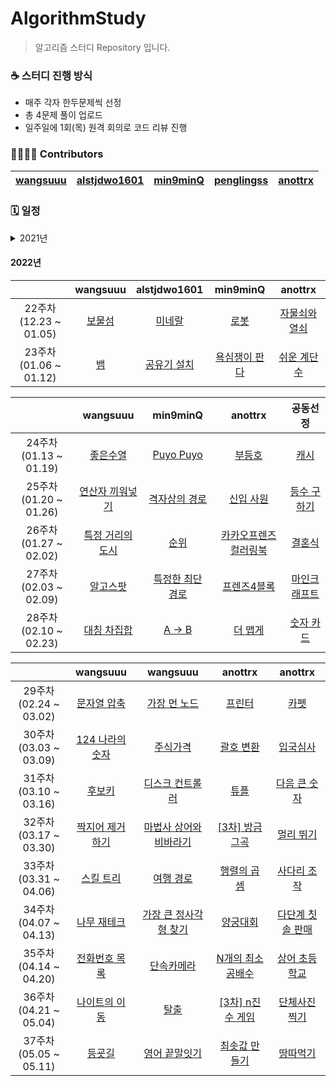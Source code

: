 # AlgorithmStudy
> 알고리즘 스터디 Repository 입니다.

### ☕ 스터디 진행 방식
- 매주 각자 한두문제씩 선정
- 총 4문제 풀이 업로드
- 일주일에 1회(목) 원격 회의로 코드 리뷰 진행
 
### 👨‍👩‍👧‍👦 Contributors
| [wangsuuu](https://github.com/wangsuuu) | [alstjdwo1601](https://github.com/alstjdwo1601) | [min9minQ](https://github.com/min9minQ) | [penglingss](https://github.com/penglingss) | [anottrx](https://github.com/anottrx)|
|:-------------------:|:-------------------:|:-------------------:|:-------------------:|:-------------------:|

### 🗓 일정 

<details>
<summary>2021년</summary>
<div markdown="1">       

| |wangsuuu|alstjdwo1601|min9minQ|penglingss|anottrx|
| :-: | :-: | :-: | :-: | :-: | :-: |
| 1주차<br>(07.25 ~ 07.31) | [음계](https://www.acmicpc.net/problem/2920) | [문자열](https://www.acmicpc.net/problem/1120)    | [괄호](https://www.acmicpc.net/problem/9012) |  [단어 정렬](https://www.acmicpc.net/problem/1181) | [덩치](https://www.acmicpc.net/problem/7568) |
| 2주차<br>(08.01 ~ 08.07) | [제로](https://www.acmicpc.net/problem/10773) | [병든 나이트](https://www.acmicpc.net/problem/1783) | [개미](https://www.acmicpc.net/problem/10158) |  [타겟 넘버](https://programmers.co.kr/learn/courses/30/lessons/43165) | [요세푸스 문제 0](https://www.acmicpc.net/problem/11866) |
| 3주차<br>(08.08 ~ 08.14) | [기능 개발](https://programmers.co.kr/learn/courses/30/lessons/42586) | [다리를 지나는 트럭](https://programmers.co.kr/learn/courses/30/lessons/42583) | [나무 탈출](https://www.acmicpc.net/problem/15900) | [바이러스](https://www.acmicpc.net/problem/2606) | [패션왕 신해빈](https://www.acmicpc.net/problem/9375) |
| 4주차<br>(08.15 ~ 08.21) | [줄 세우기](https://www.acmicpc.net/problem/2605) | [경비원](https://www.acmicpc.net/problem/2564) | [빙고](https://www.acmicpc.net/problem/2578) | [창고 다각형](https://www.acmicpc.net/problem/2304) | [수열](https://www.acmicpc.net/problem/2559) |
| 5주차<br>(08.22 ~ 08.28) | [수 이어가기](https://www.acmicpc.net/problem/2635) | [종이자르기](https://www.acmicpc.net/problem/2628) | [딱지놀이](https://www.acmicpc.net/problem/14696) | [주사위 쌓기](https://www.acmicpc.net/problem/2116) | [직사각형](https://www.acmicpc.net/problem/2527) |
| 6주차<br>(08.29 ~ 09.04) | [최소비용 구하기](https://www.acmicpc.net/problem/1916) | [랜선 자르기](https://www.acmicpc.net/problem/1654) | [스타트와 링크](https://www.acmicpc.net/problem/14889) | [거리두기 확인하기](https://programmers.co.kr/learn/courses/30/lessons/81302) | [아기 상어](https://www.acmicpc.net/problem/16236) |
| 7주차<br>(09.05 ~ 09.11) | [사탕 게임](https://www.acmicpc.net/problem/3085) | [구명보트](https://programmers.co.kr/learn/courses/30/lessons/42885) | [등수 매기기](https://www.acmicpc.net/problem/2012) | [메뉴 리뉴얼](https://programmers.co.kr/learn/courses/30/lessons/72411) | [순위 검색](https://programmers.co.kr/learn/courses/30/lessons/72412) |
| 8주차<br>(09.12 ~ 09.18) | [가장 큰 수](https://programmers.co.kr/learn/courses/30/lessons/42746) | [조이스틱](https://programmers.co.kr/learn/courses/30/lessons/42860) | [큰 수 만들기](https://programmers.co.kr/learn/courses/30/lessons/42883) | [5주차_모음사전](https://programmers.co.kr/learn/courses/30/lessons/84512) | [소수 찾기](https://programmers.co.kr/learn/courses/30/lessons/42839) |
| 9주차<br>(09.19 ~ 09.25) | [단지번호붙이기](https://www.acmicpc.net/problem/2667) | [뉴스 클러스터링](https://programmers.co.kr/learn/courses/30/lessons/17677) | [뱀과 사다리 게임](https://www.acmicpc.net/problem/16928)| [나무 자르기](https://www.acmicpc.net/problem/2805) | [정수 삼각형](https://programmers.co.kr/learn/courses/30/lessons/43105) |
| 10주차<br>(09.26 ~ 10.02) | [연구소](https://www.acmicpc.net/problem/14502) |[수식 최대화](https://programmers.co.kr/learn/courses/30/lessons/67257) | [크리보드](https://www.acmicpc.net/problem/11058) | [징검다리 건너기](https://programmers.co.kr/learn/courses/30/lessons/64062) | [숨바꼭질](https://www.acmicpc.net/problem/1697) |
| 11주차<br>(10.03 ~ 10.09) | [Fly me to the Alpha Centauri](https://www.acmicpc.net/problem/1011) | [게임 맵 최단거리](https://programmers.co.kr/learn/courses/30/lessons/1844) | [소수&팰린드롬](https://www.acmicpc.net/problem/1747) | [계단 오르기](https://www.acmicpc.net/problem/2579) | [벽 부수고 이동하기](https://www.acmicpc.net/problem/2206) |
| 12주차<br>(10.10 ~ 10.16) | [유기농 배추](https://www.acmicpc.net/problem/1012) | [행렬 테두리](https://programmers.co.kr/learn/courses/30/lessons/77485) | [N으로 표현](https://programmers.co.kr/learn/courses/30/lessons/42895) | [트리 순회](https://www.acmicpc.net/problem/1991) | [컨베이어 벨트 위의 로봇](https://www.acmicpc.net/problem/20055) |
| 13주차<br>(10.17 ~ 10.23) | [로봇 청소기](https://www.acmicpc.net/problem/14503) | [괄호 회전하기](https://programmers.co.kr/learn/courses/30/lessons/76502) | [테트로미노](https://www.acmicpc.net/problem/14500) | [불!](https://www.acmicpc.net/problem/4179) | [동전 1](https://www.acmicpc.net/problem/2293) |
| 14주차<br>(10.24 ~ 10.30) | [네트워크](https://programmers.co.kr/learn/courses/30/lessons/43162) | [오픈채팅방](https://programmers.co.kr/learn/courses/30/lessons/42888) | [멀쩡한 사각형](https://programmers.co.kr/learn/courses/30/lessons/62048) | [3주차_퍼즐 조각 채우기](https://programmers.co.kr/learn/courses/30/lessons/84021) | [이중우선순위큐](https://programmers.co.kr/learn/courses/30/lessons/42628) |
| 15주차<br>(10.31 ~ 11.06) | [도시 분할 계획](https://www.acmicpc.net/problem/1647) | [피로도](https://programmers.co.kr/learn/courses/30/lessons/87946) | [인구 이동](https://www.acmicpc.net/problem/16234) | [단어 변환](https://programmers.co.kr/learn/courses/30/lessons/43163) | [주사위 굴리기](https://www.acmicpc.net/problem/14499) |
| 16주차<br>(11.07 ~ 11.13) | [트리의 지름](https://www.acmicpc.net/problem/1967) | [연구소3](https://www.acmicpc.net/problem/17142) | [베스트앨범](https://programmers.co.kr/learn/courses/30/lessons/42579) | [합승 택시 요금](https://programmers.co.kr/learn/courses/30/lessons/72413) | [마법사 상어와 파이어볼](https://www.acmicpc.net/problem/20056) |
| 17주차<br>(11.14 ~ 11.20) | [골드바흐의 추측](https://www.acmicpc.net/problem/9020) | [예상 대진표](https://programmers.co.kr/learn/courses/30/lessons/12985) | [타일 채우기](https://www.acmicpc.net/problem/2133) | [빛의 경로 사이클](https://programmers.co.kr/learn/courses/30/lessons/86052) | [꽃길](https://www.acmicpc.net/problem/14620) |
| 18주차<br>(11.21 ~ 12.01) | [치즈](https://www.acmicpc.net/problem/2636) | [음식물 피하기](https://www.acmicpc.net/problem/1743) | [톱니바퀴](https://www.acmicpc.net/problem/14891) | [전력망을 둘로 나누기](https://programmers.co.kr/learn/courses/30/lessons/86971) | [케빈 베이컨의 6단계 법칙](https://www.acmicpc.net/problem/1389) |
| 19주차<br>(12.02 ~ 12.08) | [최단경로](https://www.acmicpc.net/problem/1753) | [해킹](https://www.acmicpc.net/problem/10282) | [별자리 만들기](https://www.acmicpc.net/problem/4386) | [배달](https://programmers.co.kr/learn/courses/30/lessons/12978) | [플로이드](https://www.acmicpc.net/problem/11404) |
| 20주차<br>(12.09 ~ 12.15) | [운동](https://www.acmicpc.net/problem/1956) | [파티](https://www.acmicpc.net/problem/1238) | [최소비용 구하기2](https://www.acmicpc.net/problem/11779) | [섬 연결하기](https://programmers.co.kr/learn/courses/30/lessons/42861) | [네트워크 복구](https://www.acmicpc.net/problem/2211) |
| 21주차<br>(12.16 ~ 12.22) | [H-Index](https://programmers.co.kr/learn/courses/30/lessons/42747) | [용액](https://www.acmicpc.net/problem/2467) | [1학년](https://www.acmicpc.net/problem/5557) | [광고 삽입](https://programmers.co.kr/learn/courses/30/lessons/72414) | [별 찍기 - 11](https://www.acmicpc.net/problem/2448) |

 </div>
</details>

#### 2022년
| |wangsuuu|alstjdwo1601|min9minQ|anottrx|
| :-: | :-: | :-: | :-: | :-: |
| 22주차<br>(12.23 ~ 01.05) | [보물섬](https://www.acmicpc.net/problem/2589) | [미네랄](https://www.acmicpc.net/problem/2933) | [로봇](https://www.acmicpc.net/problem/1726) | [자물쇠와 열쇠](https://programmers.co.kr/learn/courses/30/lessons/60059) |
| 23주차<br>(01.06 ~ 01.12) | [뱀](https://www.acmicpc.net/problem/3190) | [공유기 설치](https://www.acmicpc.net/problem/2110) | [욕심쟁이 판다](https://www.acmicpc.net/problem/1937) | [쉬운 계단 수](https://www.acmicpc.net/problem/10844) |

| |wangsuuu|min9minQ|anottrx|공동선정|
| :-: | :-: | :-: | :-: | :-: |
| 24주차<br>(01.13 ~ 01.19) | [좋은수열](https://www.acmicpc.net/problem/2661) | [Puyo Puyo](https://www.acmicpc.net/problem/11559) | [부등호](https://www.acmicpc.net/problem/2529) | [캐시](https://programmers.co.kr/learn/courses/30/lessons/17680) |
| 25주차<br>(01.20 ~ 01.26) | [연산자 끼워넣기](https://www.acmicpc.net/problem/14888) | [격자상의 경로](https://www.acmicpc.net/problem/10164) | [신입 사원](https://www.acmicpc.net/problem/1946) | [등수 구하기](https://www.acmicpc.net/problem/1205) |
| 26주차<br>(01.27 ~ 02.02) | [특정 거리의 도시](https://www.acmicpc.net/problem/18352) | [순위](https://programmers.co.kr/learn/courses/30/lessons/49191) | [카카오프렌즈 컬러링북](https://programmers.co.kr/learn/courses/30/lessons/1829) | [결혼식](https://www.acmicpc.net/problem/5567) |
| 27주차<br>(02.03 ~ 02.09) | [알고스팟](https://www.acmicpc.net/problem/1261) | [특정한 최단 경로](https://www.acmicpc.net/problem/1504) | [프렌즈4블록](https://programmers.co.kr/learn/courses/30/lessons/17679) | [마인크래프트](https://www.acmicpc.net/problem/18111) |
| 28주차<br>(02.10 ~ 02.23) | [대칭 차집합](https://www.acmicpc.net/problem/1269) | [A → B](https://www.acmicpc.net/problem/16953) | [더 맵게](https://programmers.co.kr/learn/courses/30/lessons/42626) | [숫자 카드](https://www.acmicpc.net/problem/10815) |

| |wangsuuu|wangsuuu|anottrx|anottrx|
| :-: | :-: | :-: | :-: | :-: |
| 29주차<br>(02.24 ~ 03.02) | [문자열 압축](https://programmers.co.kr/learn/courses/30/lessons/60057) | [가장 먼 노드](https://programmers.co.kr/learn/courses/30/lessons/49189) | [프린터](https://programmers.co.kr/learn/courses/30/lessons/42587) | [카펫](https://programmers.co.kr/learn/courses/30/lessons/42842) |
| 30주차<br>(03.03 ~ 03.09) | [124 나라의 숫자](https://programmers.co.kr/learn/courses/30/lessons/12899) | [주식가격](https://programmers.co.kr/learn/courses/30/lessons/42584) | [괄호 변환](https://programmers.co.kr/learn/courses/30/lessons/60058) | [입국심사](https://programmers.co.kr/learn/courses/30/lessons/43238) |
| 31주차<br>(03.10 ~ 03.16) | [후보키](https://programmers.co.kr/learn/courses/30/lessons/42890) | [디스크 컨트롤러](https://programmers.co.kr/learn/courses/30/lessons/42627) | [튜플](https://programmers.co.kr/learn/courses/30/lessons/64065) | [다음 큰 숫자](https://programmers.co.kr/learn/courses/30/lessons/12911) |
| 32주차<br>(03.17 ~ 03.30) | [짝지어 제거하기](https://programmers.co.kr/learn/courses/30/lessons/12973) | [마법사 상어와 비바라기](https://www.acmicpc.net/problem/21610) | [[3차] 방금그곡](https://programmers.co.kr/learn/courses/30/lessons/17683) | [멀리 뛰기](https://programmers.co.kr/learn/courses/30/lessons/12914) |
| 33주차<br>(03.31 ~ 04.06) | [스킬 트리](https://programmers.co.kr/learn/courses/30/lessons/49993) | [여행 경로](https://programmers.co.kr/learn/courses/30/lessons/43164) | [행렬의 곱셈](https://programmers.co.kr/learn/courses/30/lessons/12949) | [사다리 조작](https://www.acmicpc.net/problem/15684) |
| 34주차<br>(04.07 ~ 04.13) | [나무 재테크](https://www.acmicpc.net/problem/16235) | [가장 큰 정사각형 찾기](https://programmers.co.kr/learn/courses/30/lessons/12905) | [양궁대회](https://programmers.co.kr/learn/courses/30/lessons/92342) | [다단계 칫솔 판매](https://programmers.co.kr/learn/courses/30/lessons/77486) |
| 35주차<br>(04.14 ~ 04.20) | [전화번호 목록](https://programmers.co.kr/learn/courses/30/lessons/42577) | [단속카메라](https://programmers.co.kr/learn/courses/30/lessons/42884) | [N개의 최소공배수](https://programmers.co.kr/learn/courses/30/lessons/12953) | [상어 초등학교](https://www.acmicpc.net/problem/21608) |
| 36주차<br>(04.21 ~ 05.04) | [나이트의 이동](https://www.acmicpc.net/problem/7562) | [탈출](https://www.acmicpc.net/problem/3055) | [[3차] n진수 게임](https://programmers.co.kr/learn/courses/30/lessons/17687) | [단체사진 찍기](https://programmers.co.kr/learn/courses/30/lessons/1835) |
| 37주차<br>(05.05 ~ 05.11) | [등굣길](https://programmers.co.kr/learn/courses/30/lessons/42898) | [영어 끝말잇기](https://programmers.co.kr/learn/courses/30/lessons/12981) | [최솟값 만들기](https://programmers.co.kr/learn/courses/30/lessons/12941) | [땅따먹기](https://programmers.co.kr/learn/courses/30/lessons/12913) |
